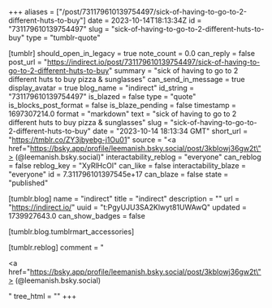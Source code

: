 +++
aliases = ["/post/731179610139754497/sick-of-having-to-go-to-2-different-huts-to-buy"]
date = 2023-10-14T18:13:34Z
id = "731179610139754497"
slug = "sick-of-having-to-go-to-2-different-huts-to-buy"
type = "tumblr-quote"

[tumblr]
should_open_in_legacy = true
note_count = 0.0
can_reply = false
post_url = "https://indirect.io/post/731179610139754497/sick-of-having-to-go-to-2-different-huts-to-buy"
summary = "sick of having to go to 2 different huts to buy pizza & sunglasses"
can_send_in_message = true
display_avatar = true
blog_name = "indirect"
id_string = "731179610139754497"
is_blazed = false
type = "quote"
is_blocks_post_format = false
is_blaze_pending = false
timestamp = 1697307214.0
format = "markdown"
text = "sick of having to go to 2 different huts to buy pizza &amp; sunglasses"
slug = "sick-of-having-to-go-to-2-different-huts-to-buy"
date = "2023-10-14 18:13:34 GMT"
short_url = "https://tmblr.co/ZY3jbyebg-j1Ou01"
source = "<a href=\"https://bsky.app/profile/leemanish.bsky.social/post/3kblowj36gw2t\"> (@leemanish.bsky.social)</a>"
interactability_reblog = "everyone"
can_reblog = false
reblog_key = "XyRlHcOl"
can_like = false
interactability_blaze = "everyone"
id = 7.311796101397545e+17
can_blaze = false
state = "published"

[tumblr.blog]
name = "indirect"
title = "indirect"
description = ""
url = "https://indirect.io/"
uuid = "t:PgyUJU3SA2Klwyt81UWAwQ"
updated = 1739927643.0
can_show_badges = false

[tumblr.blog.tumblrmart_accessories]

[tumblr.reblog]
comment = "<p><a href=\"https://bsky.app/profile/leemanish.bsky.social/post/3kblowj36gw2t\"> (@leemanish.bsky.social)</a></p>"
tree_html = ""
+++
